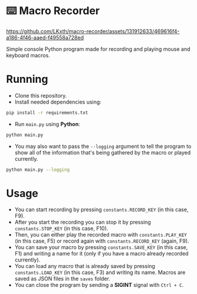 # ⌨️ Macro Recorder


https://github.com/LKxth/macro-recorder/assets/131912633/469616f4-a186-4f46-aaed-f49558a728ed


Simple console Python program made for recording and playing mouse and keyboard macros.

# Running

- Clone this repository.
- Install needed dependencies using:
```sh
pip install -r requirements.txt
```
- Run `main.py` using **Python**:
```sh
python main.py
```
- You may also want to pass the `--logging` argument to tell the program to show all of the information that's being gathered by the macro or played currently.
```sh
python main.py --logging
```

# Usage
- You can start recording by pressing `constants.RECORD_KEY` (in this case, F9).
- After you start the recording you can stop it by pressing `constants.STOP_KEY` (in this case, F10).
- Then, you can either play the recorded macro with `constants.PLAY_KEY` (in this case, F5) or record again with `constants.RECORD_KEY` (again, F9).
- You can save your macro by pressing `constants.SAVE_KEY` (in this case, F1) and writing a name for it (only if you have a macro already recorded currently).
- You can load any macro that is already saved by pressing `constants.LOAD_KEY` (in this case, F3) and writing its name. Macros are saved as JSON files in the `saves` folder.
- You can close the program by sending a **SIGINT** signal with `Ctrl + C`.
